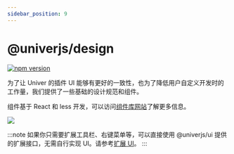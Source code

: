 ```yaml
---
sidebar_position: 9
---
```


# @univerjs/design

[![npm version](https://img.shields.io/npm/v/@univerjs/design)](https://npmjs.org/package/@univerjs/design)

为了让 Univer 的插件 UI 能够有更好的一致性，也为了降低用户自定义开发时的工作量，我们提供了一些基础的设计规范和组件。

组件基于 React 和 less 开发，可以访问[组件库网站](https://univer-design.vercel.app/?path=/docs/design-design-token-default--docs)了解更多信息。

![](/img/design.jpeg)

:::note
如果你只需要扩展工具栏、右键菜单等，可以直接使用 @univerjs/ui 提供的扩展接口，无需自行实现 UI。请参考[扩展 UI](/docs/turorial/plugins/extend/ui)。
:::
